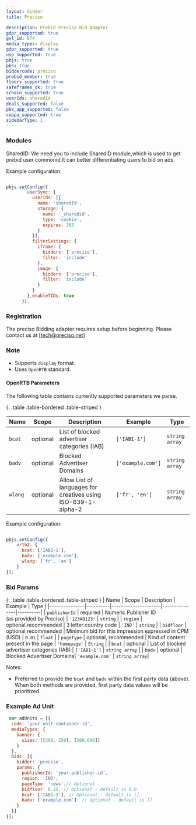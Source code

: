 ```yaml
---
layout: bidder
title: Preciso

description: Prebid Preciso Bid Adapter
gdpr_supported: true
gvl_id: 874
media_types: display
gdpr_supported: true
usp_supported: true
pbjs: true
pbs: true
biddercode: preciso
prebid_member: true
floors_supported: true
safeframes_ok: true
schain_supported: true
userIds: sharedId
deals_supported: false
pbs_app_supported: false
coppa_supported: true
sidebarType: 1
---
```


### Modules

SharedID: We need you to include SharedID module,which is used to get prebid user commonid.It can better differentiating users to bid on ads.

Example configuration:

``````javascript

pbjs.setConfig({
        userSync: {
          userIds: [{
            name: 'sharedId',
            storage: {
              name: '_sharedid',
              type: 'cookie',
              expires: 365
            }
          }],
          filterSettings: {
            iframe: {
              bidders: ['preciso'],
              filter: 'include'
            },
            image: {
              bidders: ['preciso'],
              filter: 'include'
            }
          }
        },enableTIDs: true
      });

``````

### Registration

The preciso Bidding adapter requires setup before beginning. Please contact us at [tech@preciso.net]

### Note

- Supports `display` format.
- Uses `OpenRTB` standard.

#### OpenRTB Parameters
The following table contains currently supported parameters we parse.

{: .table .table-bordered .table-striped }

| Name               | Scope    | Description                                                   | Example           | Type           |
|--------------------|----------|---------------------------------------------------------------|-------------------|----------------|
| `bcat`             | optional | List of blocked advertiser categories (IAB)                   | `['IAB1-1']`      | `string array` |
| `badv`             | optional | Blocked Advertiser Domains                                    | `['example.com']` | `string array` |
| `wlang`            | optional | Allow List of languages for creatives using ISO-639-1-alpha-2 | `['fr', 'en']`    | `string array` |

Example configuration:

```javascript

pbjs.setConfig({
    ortb2: {
      bcat: ['IAB1-1'],
      badv: ['example.com'],
      wlang: ['fr', 'en']
    }
});
```

### Bid Params

{: .table .table-bordered .table-striped }
| Name          | Scope    | Description         | Example       | Type     |
|---------------|----------|---------------------|---------------|----------|
| `publisherId` | required | Numeric Publisher ID <br>(as provided by Preciso)  | `'123AB123'`    | `string` |
| `region`      | optional,recommended | 3 letter country code     | `'IND'` | `string` |
| `bidfloor`    | optional,recommended | Minimum bid for this impression expressed in CPM (USD)  | `0.01`        | `float`  |
| `pageType`    | optional, recommended  | Kind of content present in the page   | `'homepage'`          | `String`     |
| `bcat`        | optional | List of blocked advertiser categories (IAB)   | `['IAB1-1']`          | `string array`    |
| `badv`        | optional | Blocked Advertiser Domains| `'example.com'`   | `string array`| 

Notes:

- Preferred to provide the `bcat` and `badv` within the first party data (above). When both methods are provided, first party data values will be prioritized.

### Example Ad Unit

``````javascript
 var adUnits = [{
  code: 'your-unit-container-id',
  mediaTypes: {
    banner: {
      sizes: [[300, 250], [300,600]]
    }
  },
  bids: [{
    bidder: 'preciso',
    params: {
      publisherId: 'your-publisher-id',
      region: 'IND',
      pageType: 'news',// Optional
      bidfloor: 0.25, // Optional - default is 0.0
      bcat: ['IAB1-1'], // Optional - default is []
      badv: ['example.com']  // Optional - default is []
    }
  }]
}];
``````
